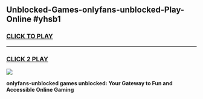 
## Unblocked-Games-onlyfans-unblocked-Play-Online #yhsb1
<h3>
<a href="https://news.freeplayer.one?title=onlyfans-unblocked&ref=3">CLICK TO PLAY</a></h3>
<hr>

<h3>
<a href="https://news.freeplayer.one?title=onlyfans-unblocked&ref=3">CLICK 2 PLAY</a>
  
</h3>

<a href="https://news.freeplayer.one?title=onlyfans-unblocked&ref=3"><img src="https://clearcache.store/games.png"></a>


**onlyfans-unblocked games unblocked: Your Gateway to Fun and Accessible Online Gaming**

